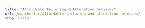 ```yaml
---
title: "Affordable Tailoring & Alteration Services"
url: /manchester/affordable-tailoring-and-alteration-services/
shop: tailor
---
```


